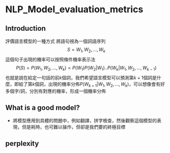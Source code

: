 # NLP_Model_evaluation_metrics
## Introduction
評價語言模型的一種方式
將語句視為一個詞語序列
$$
S=W_{1},W_{2},...,W_{k}
$$
這個句子出現的機率可以按照條件機率表示法
$$
P(S) = P(W_{1},W_{2},...,W_{k}) = P(W_{1})P(W_{2}|W_{1})..P(W_{k}|W_{1},W_{2},...,W_{k-1})
$$
也就是說在給定一句話的前$k$個詞，我們希望語言模型可以預測第$k+1$個詞是什麼，即給了第$k$個詞，出現的機率分佈$P(W_{k+1}|W_{1},W_{2},...,W_{k})$，可以想像會有好多個字/詞，分別有對應的機率，形成一個機率分佈
## What is a good model?
* 將模型應用到具體的問題中，例如翻譯，拼字檢查，然後觀察這個模型的表現，但是耗時，也可難以操作，但卻是我們要的終極目標
## perplexity

